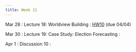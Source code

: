 ```yaml
---
title: Week 11
---
```


Mar 28 
: Lecture 18: Worldview Building
    :  [HW10](assets/hw10.pdf) (due 04/04) 

Mar 30
: Lecture 19: Case Study: Election Forecasting
    :   

Apr 1
: Discussion 10
    :    
